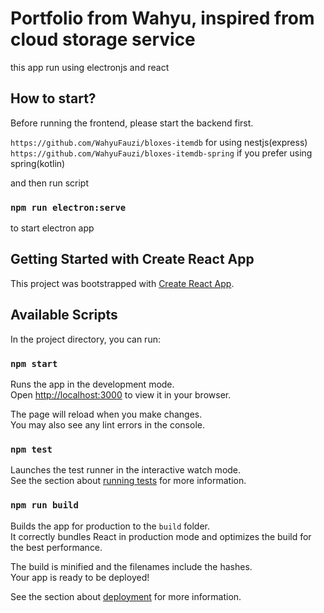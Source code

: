 # Portfolio from Wahyu, inspired from cloud storage service

this app run using electronjs and react

## How to start?

Before running the frontend, please start the backend first.

`https://github.com/WahyuFauzi/bloxes-itemdb` for using nestjs(express)
`https://github.com/WahyuFauzi/bloxes-itemdb-spring` if you prefer using spring(kotlin)

and then run script

### `npm run electron:serve`

to start electron app

## Getting Started with Create React App

This project was bootstrapped with [Create React App](https://github.com/facebook/create-react-app).

## Available Scripts

In the project directory, you can run:

### `npm start`

Runs the app in the development mode.\
Open [http://localhost:3000](http://localhost:3000) to view it in your browser.

The page will reload when you make changes.\
You may also see any lint errors in the console.

### `npm test`

Launches the test runner in the interactive watch mode.\
See the section about [running tests](https://facebook.github.io/create-react-app/docs/running-tests) for more information.

### `npm run build`

Builds the app for production to the `build` folder.\
It correctly bundles React in production mode and optimizes the build for the best performance.

The build is minified and the filenames include the hashes.\
Your app is ready to be deployed!

See the section about [deployment](https://facebook.github.io/create-react-app/docs/deployment) for more information.
